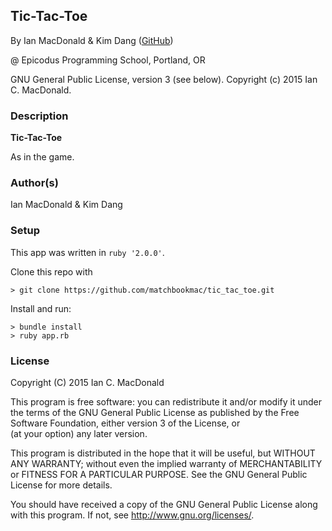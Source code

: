 ## Tic-Tac-Toe

<a href="APP LINK IF APPLICABLE" target="#"><APP LINK NAME></a>

By Ian MacDonald & Kim Dang (<a href="https://github.com/matchbookmac" target="#">GitHub</a>)

@ Epicodus Programming School, Portland, OR

GNU General Public License, version 3 (see below). Copyright (c) 2015 Ian C. MacDonald.

### Description

**Tic-Tac-Toe**

As in the game.

### Author(s)

Ian MacDonald & Kim Dang

### Setup

This app was written in `ruby '2.0.0'`.

Clone this repo with
```console
> git clone https://github.com/matchbookmac/tic_tac_toe.git
```

Install and run:

```console
> bundle install
> ruby app.rb
```

### License ###
Copyright  (C)  2015  Ian C. MacDonald

This program is free software: you can redistribute it and/or modify
it under the terms of the GNU General Public License as published by
the Free Software Foundation, either version 3 of the License, or    
(at your option) any later version.

This program is distributed in the hope that it will be useful,
but WITHOUT ANY WARRANTY; without even the implied warranty of
MERCHANTABILITY or FITNESS FOR A PARTICULAR PURPOSE.  See the
GNU General Public License for more details.

You should have received a copy of the GNU General Public License
along with this program.  If not, see <http://www.gnu.org/licenses/>.
